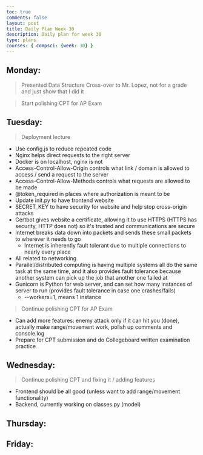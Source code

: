 ```yaml
---
toc: true
comments: false
layout: post
title: Daily Plan Week 30
description: Daily plan for week 30
type: plans
courses: { compsci: {week: 30} }
---
```


## Monday:
> Presented Data Structure Cross-over to Mr. Lopez, not for a grade and just show that I did it

> Start polishing CPT for AP Exam

## Tuesday:
> Deployment lecture
- Use config.js to reduce repeated code
- Nginx helps direct requests to the right server
- Docker is on localhost, nginx is not
- Access-Control-Allow-Origin controls what link / domain is allowed to access / send a request to the server
- Access-Control-Allow-Methods controls what requests are allowed to be made
- @token_required in places where authorization is meant to be
- Update init.py to have frontend website
- SECRET_KEY to have security for website and help stop cross-origin attacks
- Certbot gives website a certificate, allowing it to use HTTPS (HTTPS has security, HTTP does not) so it's trusted and communications are secure
- Internet breaks data down into packets and sends these small packets to wherever it needs to go
    - Internet is inherently fault tolerant due to multiple connections to nearly every place
- All related to networking
- Parallel/distributed computing is having multiple systems all do the same task at the same time, and it also provides fault tolerance because another system can pick up the job that another one failed at
- Gunicorn is Python for web server, and can set how many instances of server to run (provides fault tolerance in case one crashes/fails)
    - --workers=1, means 1 instance

> Continue polishing CPT for AP Exam
- Can add more features: enemy attack only if it can hit you (done), actually make range/movement work, polish up comments and console.log
- Prepare for CPT submission and do Collegeboard written examination practice

## Wednesday:
> Continue polishing CPT and fixing it / adding features
- Frontend should be all good (unless want to add range/movement functionality)
- Backend, currently working on classes.py (model)

## Thursday:
> 

## Friday:
> 